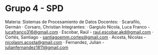 # Grupo 4 - SPD<br>
Materia: Sistemas de Procesamiento de Datos
Docentes:
·         Scarafilo, Germán
·         Corsaro, Christian
Integrantes:
·         Gargiulo Nicola, Luca Franco - lucafranco316@gmail.com
·         Escobar, Raúl - raul.escobar.akd@gmail.com
·         Cortés, Santiago - santiagoemm.cortes@gmail.com
·         Acosta, Nicolas - nicolasm.acosta@gmail.com
·         Fernandez, Julian - julianfernandez1811@gmail.com
